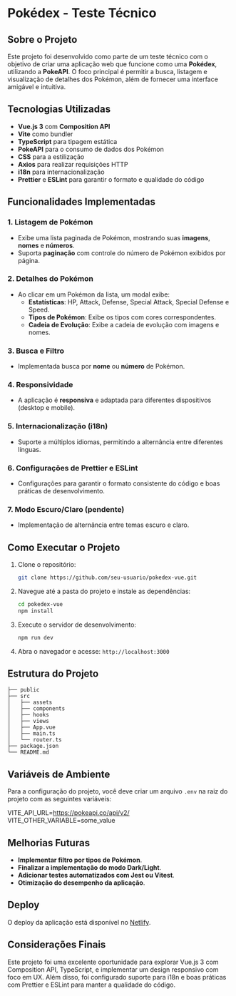 # Pokédex - Teste Técnico

## Sobre o Projeto

Este projeto foi desenvolvido como parte de um teste técnico com o objetivo de criar uma aplicação web que funcione como uma **Pokédex**, utilizando a **PokeAPI**. O foco principal é permitir a busca, listagem e visualização de detalhes dos Pokémon, além de fornecer uma interface amigável e intuitiva.

## Tecnologias Utilizadas

- **Vue.js 3** com **Composition API**
- **Vite** como bundler
- **TypeScript** para tipagem estática
- **PokeAPI** para o consumo de dados dos Pokémon
- **CSS** para a estilização
- **Axios** para realizar requisições HTTP
- **i18n** para internacionalização
- **Prettier** e **ESLint** para garantir o formato e qualidade do código

## Funcionalidades Implementadas

### 1. Listagem de Pokémon

- Exibe uma lista paginada de Pokémon, mostrando suas **imagens**, **nomes** e **números**.
- Suporta **paginação** com controle do número de Pokémon exibidos por página.

### 2. Detalhes do Pokémon

- Ao clicar em um Pokémon da lista, um modal exibe:
  - **Estatísticas**: HP, Attack, Defense, Special Attack, Special Defense e Speed.
  - **Tipos de Pokémon**: Exibe os tipos com cores correspondentes.
  - **Cadeia de Evolução**: Exibe a cadeia de evolução com imagens e nomes.

### 3. Busca e Filtro

- Implementada busca por **nome** ou **número** de Pokémon.

### 4. Responsividade

- A aplicação é **responsiva** e adaptada para diferentes dispositivos (desktop e mobile).

### 5. Internacionalização (i18n)

- Suporte a múltiplos idiomas, permitindo a alternância entre diferentes línguas.

### 6. Configurações de Prettier e ESLint

- Configurações para garantir o formato consistente do código e boas práticas de desenvolvimento.

### 7. Modo Escuro/Claro (pendente)

- Implementação de alternância entre temas escuro e claro.

## Como Executar o Projeto

1. Clone o repositório:

   ```bash
   git clone https://github.com/seu-usuario/pokedex-vue.git
   ```

2. Navegue até a pasta do projeto e instale as dependências:

   ```bash
   cd pokedex-vue
   npm install
   ```

3. Execute o servidor de desenvolvimento:

   ```bash
   npm run dev
   ```

4. Abra o navegador e acesse: `http://localhost:3000`

## Estrutura do Projeto

```
├── public
├── src
│   ├── assets
│   ├── components
│   ├── hooks
│   ├── views
│   ├── App.vue
│   ├── main.ts
│   └── router.ts
├── package.json
└── README.md
```
## Variáveis de Ambiente

Para a configuração do projeto, você deve criar um arquivo `.env` na raiz do projeto com as seguintes variáveis:

VITE_API_URL=https://pokeapi.co/api/v2/
VITE_OTHER_VARIABLE=some_value

## Melhorias Futuras

- **Implementar filtro por tipos de Pokémon**.
- **Finalizar a implementação do modo Dark/Light**.
- **Adicionar testes automatizados com Jest ou Vitest**.
- **Otimização do desempenho da aplicação**.

## Deploy

O deploy da aplicação está disponível no [Netlify](https://pokedchallenge.netlify.app/).

## Considerações Finais

Este projeto foi uma excelente oportunidade para explorar Vue.js 3 com Composition API, TypeScript, e implementar um design responsivo com foco em UX. Além disso, foi configurado suporte para i18n e boas práticas com Prettier e ESLint para manter a qualidade do código.